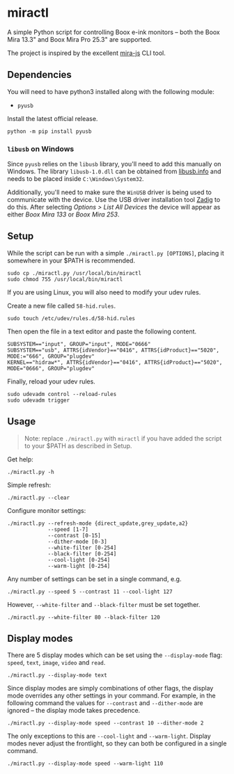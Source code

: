 # miractl

A simple Python script for controlling Boox e-ink monitors – both the Boox Mira 13.3" and Boox Mira Pro 25.3" are supported.

The project is inspired by the excellent [mira-js](https://github.com/ipodnerd3019/mira-js) CLI tool.

## Dependencies

You will need to have python3 installed along with the following module:

- `pyusb`

Install the latest official release.

```
python -m pip install pyusb
```

### `libusb` on Windows

Since `pyusb` relies on the `libusb` library, you'll need to add this manually on Windows. The library `libusb-1.0.dll` can be obtained from [libusb.info](https://libusb.info) and needs to be placed inside `C:\Windows\System32`.

Additionally, you'll need to make sure the `WinUSB` driver is being used to communicate with the device. Use the USB driver installation tool [Zadig](https://zadig.akeo.ie/) to do this. After selecting _Options > List All Devices_ the device will appear as either _Boox Mira 133_ or _Boox Mira 253_.

## Setup

While the script can be run with a simple `./miractl.py [OPTIONS]`, placing it somewhere in your $PATH is recommended.

```
sudo cp ./miractl.py /usr/local/bin/miractl
sudo chmod 755 /usr/local/bin/miractl
```

If you are using Linux, you will also need to modify your udev rules.

Create a new file called `58-hid.rules`.

```
sudo touch /etc/udev/rules.d/58-hid.rules
```

Then open the file in a text editor and paste the following content.

```
SUBSYSTEM=="input", GROUP="input", MODE="0666"
SUBSYSTEM=="usb", ATTRS{idVendor}=="0416", ATTRS{idProduct}=="5020", MODE:="666", GROUP="plugdev"
KERNEL=="hidraw*", ATTRS{idVendor}=="0416", ATTRS{idProduct}=="5020", MODE="0666", GROUP="plugdev"
```

Finally, reload your udev rules.

```
sudo udevadm control --reload-rules
sudo udevadm trigger
```

## Usage

> Note: replace `./miractl.py` with `miractl` if you have added the script to your $PATH as described in Setup.

Get help:

```
./miractl.py -h
```

Simple refresh:

```
./miractl.py --clear
```

Configure monitor settings:

```
./miractl.py --refresh-mode {direct_update,grey_update,a2}
             --speed [1-7]
             --contrast [0-15]
             --dither-mode [0-3]
             --white-filter [0-254]
             --black-filter [0-254]
             --cool-light [0-254]
             --warm-light [0-254]
```

Any number of settings can be set in a single command, e.g.

```
./miractl.py --speed 5 --contrast 11 --cool-light 127
```

However, `--white-filter` and `--black-filter` must be set together.

```
./miractl.py --white-filter 80 --black-filter 120
```

## Display modes

There are 5 display modes which can be set using the `--display-mode` flag: `speed`, `text`, `image`, `video` and `read`.

```
./miractl.py --display-mode text
```

Since display modes are simply combinations of other flags, the display mode overrides any other settings in your command. For example, in the following command the values for `--contrast` and `--dither-mode` are ignored – the display mode takes precedence.

```
./miractl.py --display-mode speed --contrast 10 --dither-mode 2
```

The only exceptions to this are `--cool-light` and `--warm-light`. Display modes never adjust the frontlight, so they can both be configured in a single command.

```
./miractl.py --display-mode speed --warm-light 110
```
